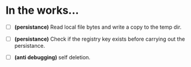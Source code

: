 # In the works...
 - [ ] **(persistance)** Read local file bytes and write a copy to the temp dir.
 - [ ] **(persistance)** Check if the registry key exists before carrying out the persistance.
 - [ ] **(anti debugging)** self deletion.
 
 
	